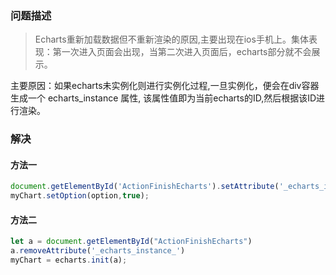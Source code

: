 ### 问题描述
> Echarts重新加载数据但不重新渲染的原因,主要出现在ios手机上。集体表现：第一次进入页面会出现，当第二次进入页面后，echarts部分就不会展示。

主要原因：如果echarts未实例化则进行实例化过程,一旦实例化，便会在div容器生成一个 echarts_instance 属性, 该属性值即为当前echarts的ID,然后根据该ID进行渲染。

### 解决

#### 方法一

```javascript
document.getElementById('ActionFinishEcharts').setAttribute('_echarts_instance_','')
myChart.setOption(option,true);
```

#### 方法二

```javascript
let a = document.getElementById("ActionFinishEcharts")
a.removeAttribute('_echarts_instance_')
myChart = echarts.init(a);
```
